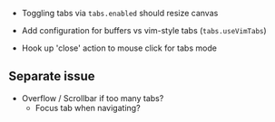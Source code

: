 - Toggling tabs via `tabs.enabled` should resize canvas

- Add configuration for buffers vs vim-style tabs (`tabs.useVimTabs`)
- Hook up 'close' action to mouse click for tabs mode

## Separate issue
- Overflow / Scrollbar if too many tabs?
    - Focus tab when navigating?
